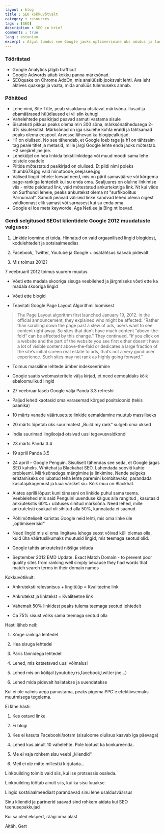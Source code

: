 ```yaml
---
layout : blog
title : SEO kokkuvõtvalt
category : resources
tags : [SEO]
description : SEO in brief
comments : true
lang : estonian
excerpt : Algul tundus see Google jaoks optimeerimine üks nõidus ja lausa võimatu asi. Aga töötades kaks kuud SEO-ettevõttes jälgisin hämminguga, kuidas nädalaga tõsteti (vabandust) rämpsleht otsingute tippu. Nii palusin Gerdil endale teemat pisut seletada.
---
```


### Tööriistad
- Google Analytics jälgib trafficut  
- Google Adwords aitab kokku panna märksõnad.
- SEOquake on Chrome AddOn, mis analüüsib jooksvalt lehti. Ava leht aktives quakega ja vaata, mida analüüs tulemuseks annab.

### Põhitõed
- Lehe nimi, Site Title, peab sisaldama otsitavat märksõna. Ilusad ja ebamäärased hüüdlaused ei vii siin kuhugi.  
- Vahelehtede pealkirjad peavad samuti vastama sisule
- Sisuteksti pikkus peaks olema min 300 sõna, märksõnatihedusega 2-4% sisutekstist. Märksõnad on iga sisulehe kohta eraldi ja tähtsamad peaks olema eespool. Arvesse lähevad ka blogipealkirjad.  
- H1 on olulised. No see tähendab, et Google loeb tage ja h1 on tähtsaim tag peale titlet ja metasid, mille järgi Google lehte enda jaoks mõtestab. H2 seejärel jne jne.  
- Leheküljel on hea linkida tekstilinkidega või muud moodi sama lehe teistele osadele  
- Piltide mõtestatud pealkirjad on olulised. Et pildi nimi poleks thumb678.jpg vaid minutoode_seejasee.jpg
- Välised lingid lehele: loevad need, mis on pärit samaväärse või kõrgema page-rankiga lehtedelt kui su enda oma. Sealjuures on oluline linkimise viis - mitte peidetud link, vaid mõtestatud ankurtekstiga link. Nt kui viide on Surfhundi lehele, peaks ankurtekst olema nt "surfikoolitus Pärnumaal". Samuti peavad väliseid linke kandvad lehed olema õigest valdkonnast elik samast või sarnasest kui su enda oma. 
- Google ei loe meta keyworde. Aga Neti.ee ja Bing nt loevad.

### Gerdi selgitused SEOst klientidele Google 2012 muudatuste valguses:

1. Linkide loomine ei toida. Hinnatud on vaid orgaanilised lingid blogidest, kodulehtedelt ja sotsiaalmeedias  

2. Facebook, Twitter, Youtube ja Google + osatähtsus kasvab pidevalt  

3. Mis toimus 2012?  

7 veebruaril 2012 toimus suurem muutus

- Võeti ette madala skooriga sisuga veebilehed ja järgmiseks võeti ette ka madala skooriga lingid

- Võeti ette blogid

- Teavitati Google Page Layout Algorithmi loomisest

> The Page Layout algorithm first launched January 19, 2012. In the official announcement, they explained who might be affected: “Rather than scrolling down the page past a slew of ads, users want to see content right away. So sites that don’t have much content “above-the-fold” can be affected by this change.”
They continued, “If you click on a website and the part of the website you see first either doesn’t have a lot of visible content above-the-fold or dedicates a large fraction of the site’s initial screen real estate to ads, that’s not a very good user experience. Such sites may not rank as highly going forward.”

- Toimus massiline lehtede ümber indekseerimine

- Google saatis webmasteritele välja kirjad, et need eemdaldaks kõik ebaloomulikud lingid

- 27 veebruar laseb Google välja Panda 3.3 refreshi

- Paljud lehed kaotasid oma varasemad kõrged positsioonid (tekis paanika)

- 10 märts vanade väärtusetute linkide eemaldamine muutub massiliseks

- 20 märts lõpetab üks suurimatest „Build my rank“ sulgeb oma uksed

- India suurimad lingiloojad otsivad uusi tegevusvaldkondi

- 23 märts Panda 3.4

- 19 aprill Panda 3.5

- 24 aprill – Google Penguin. Sisuliselt tähendas see seda, et Google jagas SEO kaheks. Whitehat ja Blackahat SEO. Lahendada sooviti kahte probleemi. Märksõnadega mängimine ja linkimine.  Nende selgeks eristamiseks on lubatud teha lehte paremini kombitavaks, parandada kasutajakogemust ja luua värsket siu. Kõik muu on Blackhat.

- Alates aprilli lõpust kuni tänaseni on linkide puhul sama teema. Veebielehed mis said Penguini uuenduse käigus alla rangitud , kasutasid ankrutekstis 60%+ ulatuses sihitud märksõna. Need lehed, mille ankruteksti osakaal oli sihitud alla 50%, kannatada ei saanud.

- Põhimõtteliselt karistas Google neid lehti, mis oma linke üle „optimiseerisid“

- Need lingid mis ei oma lingitava lehega seost võivad küll olemas olla, kuid üha väärtuslikumaks muutusid lingid, mis teemaga seotud olid.

- Google tahtis ankruteksti niššiga siduda

- September 2012 EMD Update. Exact Match Domain - to prevent poor quality sites from ranking well simply because they had words that match search terms in their domain names


Kokkuvõtlikult:

- Ankruteksti relevantsus + lingitüüp = Kvaliteetne link

- Ankrutekst ja linktekst = Kvaliteetne link

- Vähemalt 50% linkidest peaks tulema teemaga seotud lehtedelt

- Ca 75% sisust võiks sama teemaga seotud olla

 

Hästi läheb neil:

1) Kõrge rankiga lehtedel

2) Hea sisuga lehtedel

3) Päris fännidega lehtedel

4) Lehed, mis katsetavad uusi võimalusi

5) Lehed mis on kõikjal (youtube,rrs,facebook,twitter jne...)

6) Lehed mida pidevalt hallatakse ja uuendatakse

Kui ei ole valmis aega panustama, peaks pigema PPC´e efektiivsemaks muutmisega tegelema.

 

Ei lähe hästi:

1) Kes ostavd linke

2) Ei blogi

3) Kes ei kasuta Facebooki/sotsm (sisuloome olulisus kasvab iga päevaga)

4) Lehed kus ainult 10 vahelehte. Pole lootust ka konkureerida.

5) Me ei vaja rohkem sisu veebi „kliendid“

6) Meil ei ole mitte millestki kirjutada...


Linkbuilding toimib vaid siis, kui ise protsessis osaleda.

Linkbuilding töötab ainult siis, kui ka sisu luuakse.

Lingid sostsiaalmeediast parandavad sinu lehe usaldusväärsus

Sinu kliendid ja partnerid saavad sind rohkem aidata kui SEO teenusepakkujad

Kui sa oled ekspert, räägi oma alast

Aitäh, Gert

